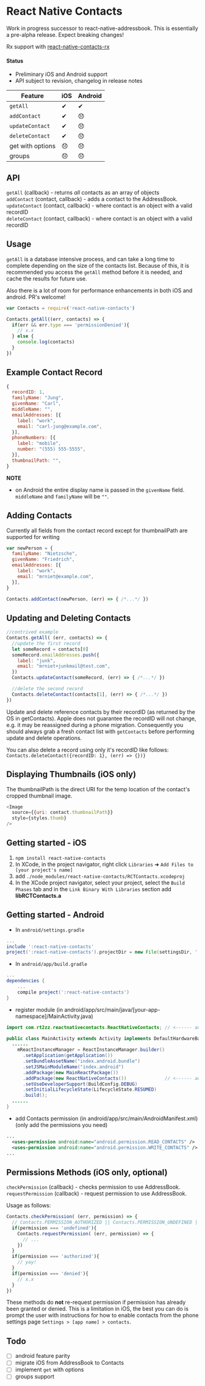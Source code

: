 # React Native Contacts
Work in progress successor to react-native-addressbook. This is essentially a pre-alpha release. Expect breaking changes!

Rx support with [react-native-contacts-rx](https://github.com/JeanLebrument/react-native-contacts-rx)

#### Status
* Preliminary iOS and Android support
* API subject to revision, changelog in release notes  

| Feature | iOS | Android |
| ------- | --- | ------- |
| `getAll`  | ✔   | ✔ |
| `addContact` | ✔ | 😞 |
| `updateContact` | ✔ | 😞 |
| `deleteContact` | ✔ | 😞 |
| get with options | 😞 | 😞 |
| groups  | 😞 | 😞 |



## API
`getAll` (callback) - returns *all* contacts as an array of objects  
`addContact` (contact, callback) - adds a contact to the AddressBook.  
`updateContact` (contact, callback) - where contact is an object with a valid recordID  
`deleteContact` (contact, callback) - where contact is an object with a valid recordID  

## Usage
`getAll` is a database intensive process, and can take a long time to complete depending on the size of the contacts list. Because of this, it is recommended you access the `getAll` method before it is needed, and cache the results for future use.

Also there is a lot of room for performance enhancements in both iOS and android. PR's welcome!

```js
var Contacts = require('react-native-contacts')

Contacts.getAll((err, contacts) => {
  if(err && err.type === 'permissionDenied'){
    // x.x
  } else {
    console.log(contacts)
  }
})
```

## Example Contact Record
```js
{
  recordID: 1,
  familyName: "Jung",
  givenName: "Carl",
  middleName: "",
  emailAddresses: [{
    label: "work",
    email: "carl-jung@example.com",
  }],
  phoneNumbers: [{
    label: "mobile",
    number: "(555) 555-5555",
  }],
  thumbnailPath: "",
}
```
**NOTE**
* on Android the entire display name is passed in the `givenName` field. `middleName` and `familyName` will be `""`.

## Adding Contacts
Currently all fields from the contact record except for thumbnailPath are supported for writing
```js
var newPerson = {
  familyName: "Nietzsche",
  givenName: "Friedrich",
  emailAddresses: [{
    label: "work",
    email: "mrniet@example.com",
  }],
}

Contacts.addContact(newPerson, (err) => { /*...*/ })
```

## Updating and Deleting Contacts
```js
//contrived example
Contacts.getAll( (err, contacts) => {
  //update the first record
  let someRecord = contacts[0]
  someRecord.emailAddresses.push({
    label: "junk",
    email: "mrniet+junkmail@test.com",
  })
  Contacts.updateContact(someRecord, (err) => { /*...*/ })

  //delete the second record
  Contacts.deleteContact(contacts[1], (err) => { /*...*/ })
})
```
Update and delete reference contacts by their recordID (as returned by the OS in getContacts). Apple does not guarantee the recordID will not change, e.g. it may be reassigned during a phone migration. Consequently you should always grab a fresh contact list with `getContacts` before performing update and delete operations.

You can also delete a record using only it's recordID like follows: `Contacts.deleteContact({recordID: 1}, (err) => {})}`

## Displaying Thumbnails (iOS only)

The thumbnailPath is the direct URI for the temp location of the contact's cropped thumbnail image.

```js
<Image
  source={{uri: contact.thumbnailPath}}
  style={styles.thumb}
/>
```

## Getting started - iOS
1. `npm install react-native-contacts`
2. In XCode, in the project navigator, right click `Libraries` ➜ `Add Files to [your project's name]`
3. add `./node_modules/react-native-contacts/RCTContacts.xcodeproj`
4. In the XCode project navigator, select your project, select the `Build Phases` tab and in the `Link Binary With Libraries` section add **libRCTContacts.a**

## Getting started - Android
* In `android/settings.gradle`
```gradle
...
include ':react-native-contacts'
project(':react-native-contacts').projectDir = new File(settingsDir, '../node_modules/react-native-contacts/android')
```

* In `android/app/build.gradle`
```gradle
...
dependencies {
    ...
    compile project(':react-native-contacts')
}
```

* register module (in android/app/src/main/java/[your-app-namespace]/MainActivity.java)
```java
import com.rt2zz.reactnativecontacts.ReactNativeContacts; // <------ add import

public class MainActivity extends Activity implements DefaultHardwareBackBtnHandler {
  ......
    mReactInstanceManager = ReactInstanceManager.builder()
      .setApplication(getApplication())
      .setBundleAssetName("index.android.bundle")
      .setJSMainModuleName("index.android")
      .addPackage(new MainReactPackage())
      .addPackage(new ReactNativeContacts())              // <------ add package
      .setUseDeveloperSupport(BuildConfig.DEBUG)
      .setInitialLifecycleState(LifecycleState.RESUMED)
      .build();
  ......
}
```

* add Contacts permission (in android/app/src/main/AndroidManifest.xml)
(only add the permissions you need)
```xml
...
  <uses-permission android:name="android.permission.READ_CONTACTS" />
  <uses-permission android:name="android.permission.WRITE_CONTACTS" />
...
```

## Permissions Methods (iOS only, optional)
`checkPermission` (callback) - checks permission to use AddressBook.  
`requestPermission` (callback) - request permission to use AddressBook.  

Usage as follows:
```js
Contacts.checkPermission( (err, permission) => {
  // Contacts.PERMISSION_AUTHORIZED || Contacts.PERMISSION_UNDEFINED || Contacts.PERMISSION_DENIED
  if(permission === 'undefined'){
    Contacts.requestPermission( (err, permission) => {
      // ...
    })
  }
  if(permission === 'authorized'){
    // yay!
  }
  if(permission === 'denied'){
    // x.x
  }
})
```

These methods do **not** re-request permission if permission has already been granted or denied. This is a limitation in iOS, the best you can do is prompt the user with instructions for how to enable contacts from the phone settings page `Settings > [app name] > contacts`.

## Todo
- [ ] android feature parity
- [ ] migrate iOS from AddressBook to Contacts
- [ ] implement `get` with options
- [ ] groups support
